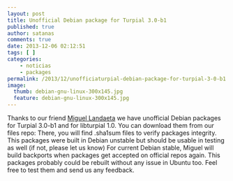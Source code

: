 ```yaml
---
layout: post
title: Unofficial Debian package for Turpial 3.0-b1
published: true
author: satanas
comments: true
date: 2013-12-06 02:12:51
tags: [ ]
categories:
    - noticias
    - packages
permalink: /2013/12/unofficiaturpial-debian-package-for-turpial-3-0-b1
image: 
  thumb: debian-gnu-linux-300x145.jpg
  feature: debian-gnu-linux-300x145.jpg
---
```


 

  
Thanks to our friend [Miguel Landaeta][1] we have unofficial Debian packages for Turpial 3.0-b1 and for libturpial 1.0. You can download them from our files repo:  There, you will find .sha1sum files to verify packages integrity. This packages were built in Debian unstable but should be usable in testing as well (if not, please let us know) For current Debian stable, Miguel will build backports when packages get accepted on official repos again. This packages probably could be rebuilt without any issue in Ubuntu too. Feel free to test them and send us any feedback.

 [1]: https://twitter.com/nomadium
